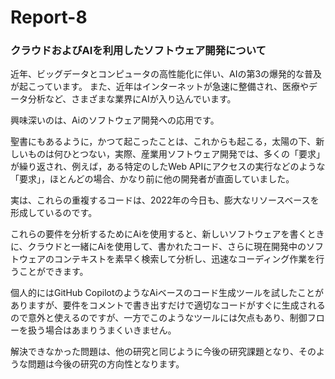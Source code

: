 # Report-8 

### クラウドおよびAIを利用したソフトウェア開発について

近年、ビッグデータとコンピュータの高性能化に伴い、AIの第3の爆発的な普及が起こっています。 また、近年はインターネットが急速に整備され、医療やデータ分析など、さまざまな業界にAIが入り込んでいます。

興味深いのは、Aiのソフトウェア開発への応用です。 

聖書にもあるように，かつて起こったことは、これからも起こる，太陽の下、新しいものは何ひとつない，実際、産業用ソフトウェア開発では、多くの「要求」が繰り返され、例えば，ある特定のしたWeb APIにアクセスの実行などのような「要求」，ほとんどの場合、かなり前に他の開発者が直面していました。 

実は、これらの重複するコードは、2022年の今日も、膨大なリソースベースを形成しているのです。

これらの要件を分析するためにAiを使用すると、新しいソフトウェアを書くときに、クラウドと一緒にAiを使用して、書かれたコード、さらに現在開発中のソフトウェアのコンテキストを素早く検索して分析し、迅速なコーディング作業を行うことができます。

個人的にはGitHub CopilotのようなAiベースのコード生成ツールを試したことがありますが、要件をコメントで書き出すだけで適切なコードがすぐに生成されるので意外と使えるのですが、一方でこのようなツールには欠点もあり、制御フローを扱う場合はあまりうまくいきません。

解決できなかった問題は、他の研究と同じように今後の研究課題となり、そのような問題は今後の研究の方向性となります。

